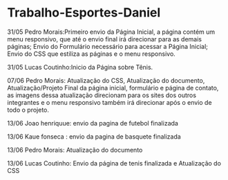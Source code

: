 # Trabalho-Esportes-Daniel

31/05 Pedro Morais:Primeiro envio da Página Inicial, a página contém um menu responsivo, que até o envio final irá direcionar para as demais páginas; Envio do Formulário necessário para acessar a Página Inicial;  Envio do CSS que  estiliza  as páginas e o menu responsivo.


31/05 Lucas Coutinho:Inicio da Página sobre Tênis.

07/06 Pedro Morais: Atualização do CSS, Atualização do documento, Atualização/Projeto Final da página inicial, formulário e página de contato, as imagens dessa atualização direcionam para os sites dos outros integrantes e o menu responsivo também irá direcionar após o envio de todo o projeto.

13/06 Joao henriquue: envio da pagina de futebol finalizada

13/06 Kaue fonseca : envio da pagina de basquete finalizada 

13/06 Pedro Morais: Atualização do documento

13/06 Lucas Coutinho: Envio da página de tenis finalizada e Atualização do CSS
